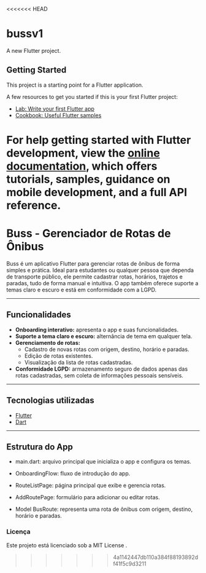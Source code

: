 <<<<<<< HEAD
# bussv1

A new Flutter project.

## Getting Started

This project is a starting point for a Flutter application.

A few resources to get you started if this is your first Flutter project:

- [Lab: Write your first Flutter app](https://docs.flutter.dev/get-started/codelab)
- [Cookbook: Useful Flutter samples](https://docs.flutter.dev/cookbook)

For help getting started with Flutter development, view the
[online documentation](https://docs.flutter.dev/), which offers tutorials,
samples, guidance on mobile development, and a full API reference.
=======
# Buss - Gerenciador de Rotas de Ônibus

Buss é um aplicativo Flutter para gerenciar rotas de ônibus de forma simples e prática. Ideal para estudantes ou qualquer pessoa que dependa de transporte público, ele permite cadastrar rotas, horários, trajetos e paradas, tudo de forma manual e intuitiva. O app também oferece suporte a temas claro e escuro e está em conformidade com a LGPD.

---

## Funcionalidades

- **Onboarding interativo:** apresenta o app e suas funcionalidades.
- **Suporte a tema claro e escuro:** alternância de tema em qualquer tela.
- **Gerenciamento de rotas:**
  - Cadastro de novas rotas com origem, destino, horário e paradas.
  - Edição de rotas existentes.
  - Visualização da lista de rotas cadastradas.
- **Conformidade LGPD:** armazenamento seguro de dados apenas das rotas cadastradas, sem coleta de informações pessoais sensíveis.

---


## Tecnologias utilizadas

- [Flutter](https://flutter.dev/)
- [Dart](https://dart.dev/)

---
## Estrutura do App

- main.dart: arquivo principal que inicializa o app e configura os temas.

- OnboardingFlow: fluxo de introdução do app.

- RouteListPage: página principal que exibe e gerencia rotas.

- AddRoutePage: formulário para adicionar ou editar rotas.

- Model BusRoute: representa uma rota de ônibus com origem, destino, horário e paradas.



### Licença

Este projeto está licenciado sob a MIT License
.



>>>>>>> 4a1142447db110a384f88193892df41f5c9d3211

